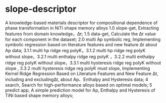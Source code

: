 # slope-descriptor
A knowledge-based materials descriptor for compositional dependence of phase transformation in NiTi shape memory alloys
1.0  slope-get, Extracting features from domain knowledge，Δτ;
1.5 data-get, Calculate the Δτ value for each component in the dataset;
2.0 multi Ap symbolic reg,  Implementing symbolic regression based on literature features and new feature Δτ about Ap data;
3.1.1 multi hp ridge reg polyK，3.1.2 multi hp ridge reg polyK without slope，3.2.1 multi enthalpy ridge reg polyK ，3.2.2 multi enthalpy ridge reg polyK without slope，3.3.1 multi hysteresis ridge reg polyK without slope , 3.3.2 multi hysteresis ridge reg polyK must slope, Implementing Kernel Ridge Regression Based on Literature Features and New Feature Δτ, including and excludingΔτ, about Ap、Enthalpy and Hysteresis data;
4 search, Search for high-performance alloys based on optimal models;
5 predict app, A simple prediction model for Ap, Enthalpy and Hysteresis of TiNi based shape memory alloys;
